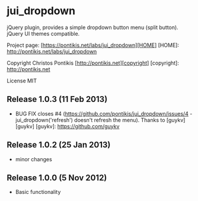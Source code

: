 jui_dropdown
==============

jQuery plugin, provides a simple dropdown button menu (split button). jQuery UI themes compatible.

Project page: [https://pontikis.net/labs/jui_dropdown][HOME]
[HOME]: http://pontikis.net/labs/jui_dropdown

Copyright Christos Pontikis [http://pontikis.net][copyright]
[copyright]: http://pontikis.net

License MIT


Release 1.0.3 (11 Feb 2013)
-------------------------
* BUG FIX closes #4 (https://github.com/pontikis/jui_dropdown/issues/4 - jui_dropdown('refresh') doesn't refresh the menu). Thanks to [guykv][guykv]
[guykv]: https://github.com/guykv


Release 1.0.2 (25 Jan 2013)
-------------------------
* minor changes


Release 1.0.0 (5 Nov 2012)
-------------------------
* Basic functionality
